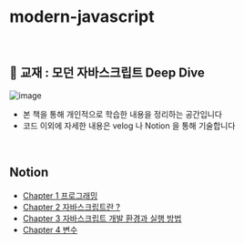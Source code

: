 # modern-javascript

<br>

## 📖 교재 : 모던 자바스크립트 Deep Dive
![image](https://github.com/SeoYunnn/modern-javascript/assets/120713987/15472c7c-b12b-4909-a386-8abb2fde4604)

- 본 책을 통해 개인적으로 학습한 내용을 정리하는 공간입니다
- 코드 이외에 자세한 내용은 velog 나 Notion 을 통해 기술합니다

<br>

## Notion
- [Chapter 1 프로그래밍](https://leeseoyun.notion.site/Chapter-1-1ea03125e078430e9005862c9b052a2d?pvs=4)
- [Chapter 2 자바스크립트란 ?](https://leeseoyun.notion.site/Chapter-2-cebb25bdc4fc4bcc9ae8c6f8c47a5393?pvs=4)
- [Chapter 3 자바스크립트 개발 환경과 실행 방법](https://leeseoyun.notion.site/Chapter-3-be2b0a1d3c2241dc81c85fa3f220c588?pvs=4)
- [Chapter 4 변수](https://leeseoyun.notion.site/Chapter-4-1e3679526b8b465090ce2b6ee8c0d19a?pvs=4)